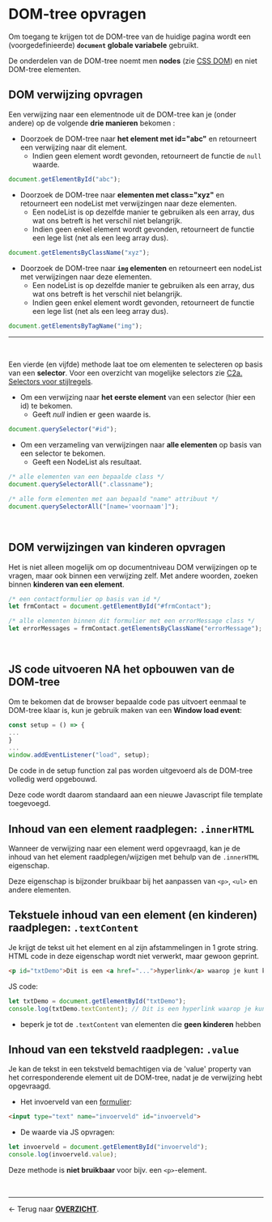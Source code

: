 # DOM-tree opvragen

Om toegang te krijgen tot de DOM-tree van de huidige pagina wordt een  (voorgedefinieerde) **`document` globale variabele** gebruikt.

De onderdelen van de DOM-tree noemt men **nodes** (zie [CSS DOM](./C1b.%20CSS%20Document%20Object%20Model.md)) en niet DOM-tree elementen.

## DOM verwijzing opvragen

Een verwijzing naar een elementnode uit de DOM-tree kan je (onder andere) op de volgende **drie manieren** bekomen :

- Doorzoek de DOM-tree naar **het element met id="abc"** en retourneert een verwijzing naar dit element. 
    - Indien geen element wordt gevonden, retourneert de functie de `null` waarde.
```js
document.getElementById("abc");
```
- Doorzoek de DOM-tree naar **elementen met class="xyz"** en retourneert een nodeList met verwijzingen naar deze elementen. 
    - Een nodeList is op dezelfde manier te gebruiken als een array, dus wat ons betreft is het verschil niet belangrijk. 
    - Indien geen enkel element wordt gevonden, retourneert de functie een lege list (net als een leeg array dus).
```js
document.getElementsByClassName("xyz");
```

- Doorzoek de DOM-tree naar **`img` elementen** en retourneert een nodeList met verwijzingen naar deze elementen. 
    - Een nodeList is op dezelfde manier te gebruiken als een array, dus wat ons betreft is het verschil niet belangrijk. 
    - Indien geen enkel element wordt gevonden, retourneert de functie een lege list (net als een leeg array dus).
```js
document.getElementsByTagName("img");
```
<hr><br>

Een vierde (en vijfde) methode laat toe om elementen te selecteren op basis van een **selector**. Voor een overzicht van mogelijke selectors zie [C2a. Selectors voor stijlregels](C2a.%20Selectors%20voor%20stijlregels.md).

- Om een verwijzing naar **het eerste element** van een selector (hier een id) te bekomen.
    - Geeft *null* indien er geen waarde is.

```js
document.querySelector("#id");
```

- Om een verzameling van verwijzingen naar **alle elementen** op basis van een selector te bekomen.
    - Geeft een NodeList als resultaat.

```js
/* alle elementen van een bepaalde class */
document.querySelectorAll(".classname");

/* alle form elementen met aan bepaald "name" attribuut */
document.querySelectorAll("[name='voornaam']");
```
<br>

## DOM verwijzingen van kinderen opvragen

Het is niet alleen mogelijk om op documentniveau DOM verwijzingen op te vragen, maar ook binnen een verwijzing zelf. Met andere woorden, zoeken binnen **kinderen van een element**.

```js
/* een contactformulier op basis van id */
let frmContact = document.getElementById("#frmContact");

/* alle elementen binnen dit formulier met een errorMessage class */
let errorMessages = frmContact.getElementsByClassName("errorMessage");
```

<br>

## JS code uitvoeren NA het opbouwen van de DOM-tree

Om te bekomen dat de browser bepaalde code pas uitvoert eenmaal te DOM-tree klaar is, kun je gebruik maken van een **Window load event**:
```js
const setup = () => {
...
}
...
window.addEventListener("load", setup);
```
De code in de setup function zal pas worden uitgevoerd als de DOM-tree volledig werd opgebouwd.

Deze code wordt daarom standaard aan een nieuwe Javascript file template toegevoegd.

## Inhoud van een element raadplegen: `.innerHTML`

Wanneer de verwijzing naar een element werd opgevraagd, kan je de inhoud van het element raadplegen/wijzigen met behulp van de `.innerHTML` eigenschap.

Deze eigenschap is bijzonder bruikbaar bij het aanpassen van `<p>`, `<ul>` en andere elementen.

## Tekstuele inhoud van een element (en kinderen) raadplegen: `.textContent`

Je krijgt de tekst uit het element en al zijn afstammelingen in 1 grote string. HTML code in deze eigenschap wordt niet verwerkt, maar gewoon geprint. 

```html
<p id="txtDemo">Dit is een <a href="...">hyperlink</a> waarop je kunt klikken.</p>
```

JS code:

```js
let txtDemo = document.getElementById("txtDemo");
console.log(txtDemo.textContent); // Dit is een hyperlink waarop je kunt klikken.
```

- beperk je tot de `.textContent` van elementen die **geen kinderen** hebben

## Inhoud van een tekstveld raadplegen: `.value`

Je kan de tekst in een tekstveld bemachtigen via de 'value' property van het corresponderende element uit de DOM-tree, nadat je de verwijzing hebt opgevraagd.

- Het invoerveld van een [formulier](./H2c.%20Formulieren.md): 
```html
<input type="text" name="invoerveld" id="invoerveld">
```

- De waarde via JS opvragen:
```js
let invoerveld = document.getElementById("invoerveld");
console.log(invoerveld.value);
```

Deze methode is **niet bruikbaar** voor bijv. een `<p>`-element.

<br>

---

&larr; Terug naar [**OVERZICHT**](./README.md#overview).
